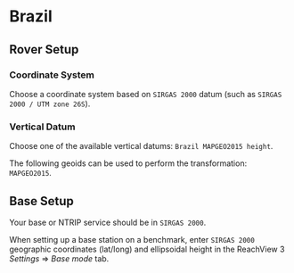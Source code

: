 # Brazil

## Rover Setup

### Coordinate System

Choose a coordinate system based on `SIRGAS 2000` datum (such as `SIRGAS 2000 / UTM zone 26S`).

### Vertical Datum

Choose one of the available vertical datums: `Brazil MAPGEO2015 height`.

The following geoids can be used to perform the transformation: `MAPGEO2015`.

## Base Setup

Your base or NTRIP service should be in `SIRGAS 2000`.

When setting up a base station on a benchmark, enter `SIRGAS 2000` geographic coordinates (lat/long) and ellipsoidal height in the ReachView 3 *Settings* ⇒ *Base mode* tab.
